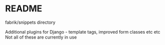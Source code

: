 README
======

fabrik/snippets directory

Additional plugins for Django - template tags, improved form classes etc etc
Not all of these are currently in use
